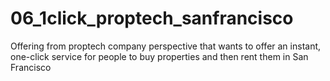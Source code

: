# 06_1click_proptech_sanfrancisco
Offering from proptech company perspective that wants to offer an instant, one-click service for people to buy properties and then rent them in San Francisco
